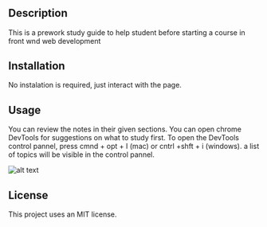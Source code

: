 # <Prework-study-guide>

## Description

This is a prework study guide to help student before starting a course in front wnd web development

## Installation

No instalation is required, just interact with the page. 

## Usage

You can review the notes in their given sections. You can open chrome DevTools for suggestions on what to study first. To open the DevTools control pannel, press cmnd + opt + I (mac) or cntrl +shft + i (windows). a list of topics will be visible in the control pannel. 

![alt text](assets/images/screenshot.png)


## License

This project uses an MIT license. 
